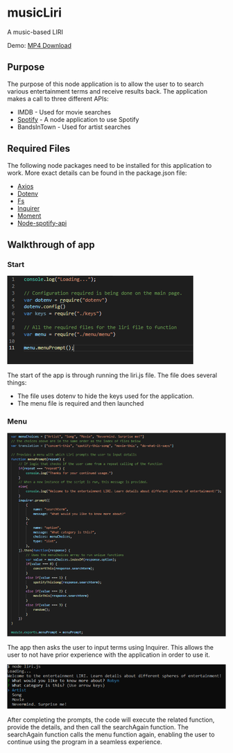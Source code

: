 # musicLiri
A music-based LIRI

Demo: [MP4 Download](https://github.com/calvinshin/musicLiri/blob/master/other%20files/Demo.mp4)

## Purpose ##
The purpose of this node application is to allow the user to to search various entertainment terms and receive results back. The application makes a call to three different APIs: 
* IMDB - Used for movie searches 
* [Spotify](https://www.npmjs.com/package/node-spotify-api) - A node application to use Spotify
* BandsInTown - Used for artist searches

## Required Files ##
The following node packages need to be installed for this application to work. More exact details can be found in the package.json file:
* [Axios](https://www.npmjs.com/package/axios)
* [Dotenv](https://www.npmjs.com/package/dotenv)
* [Fs](https://node.readthedocs.io/en/latest/api/fs/)
* [Inquirer](https://www.npmjs.com/package/inquirer)
* [Moment](https://www.npmjs.com/package/moment)
* [Node-spotify-api](https://www.npmjs.com/package/node-spotify-api)

## Walkthrough of app
### Start ###
![Start Code](/other%20files/Liri.png)

The start of the app is through running the liri.js file. The file does several things:
* The file uses dotenv to hide the keys used for the application. 
* The menu file is required and then launched


### Menu ###
![Menu](/other%20files/MenuCode.png)

The app then asks the user to input terms using Inquirer. This allows the user to not have prior experience with the application in order to use it.

![Menu](/other%20files/Menu.png)

After completing the prompts, the code will execute the related function, provide the details, and then call the searchAgain function. The searchAgain function calls the menu function again, enabling the user to continue using the program in a seamless experience.

